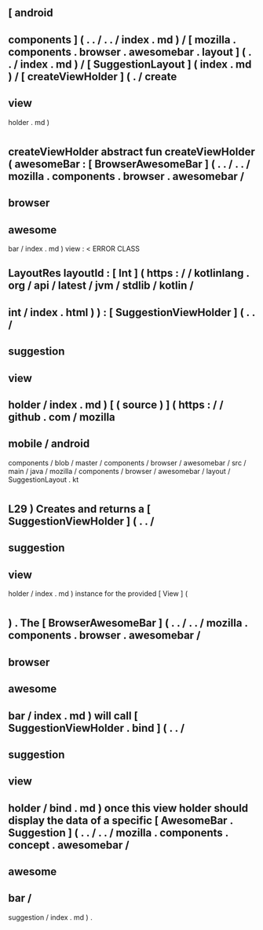 [
android
-
components
]
(
.
.
/
.
.
/
index
.
md
)
/
[
mozilla
.
components
.
browser
.
awesomebar
.
layout
]
(
.
.
/
index
.
md
)
/
[
SuggestionLayout
]
(
index
.
md
)
/
[
createViewHolder
]
(
.
/
create
-
view
-
holder
.
md
)
#
createViewHolder
abstract
fun
createViewHolder
(
awesomeBar
:
[
BrowserAwesomeBar
]
(
.
.
/
.
.
/
mozilla
.
components
.
browser
.
awesomebar
/
-
browser
-
awesome
-
bar
/
index
.
md
)
view
:
<
ERROR
CLASS
>
LayoutRes
layoutId
:
[
Int
]
(
https
:
/
/
kotlinlang
.
org
/
api
/
latest
/
jvm
/
stdlib
/
kotlin
/
-
int
/
index
.
html
)
)
:
[
SuggestionViewHolder
]
(
.
.
/
-
suggestion
-
view
-
holder
/
index
.
md
)
[
(
source
)
]
(
https
:
/
/
github
.
com
/
mozilla
-
mobile
/
android
-
components
/
blob
/
master
/
components
/
browser
/
awesomebar
/
src
/
main
/
java
/
mozilla
/
components
/
browser
/
awesomebar
/
layout
/
SuggestionLayout
.
kt
#
L29
)
Creates
and
returns
a
[
SuggestionViewHolder
]
(
.
.
/
-
suggestion
-
view
-
holder
/
index
.
md
)
instance
for
the
provided
[
View
]
(
#
)
.
The
[
BrowserAwesomeBar
]
(
.
.
/
.
.
/
mozilla
.
components
.
browser
.
awesomebar
/
-
browser
-
awesome
-
bar
/
index
.
md
)
will
call
[
SuggestionViewHolder
.
bind
]
(
.
.
/
-
suggestion
-
view
-
holder
/
bind
.
md
)
once
this
view
holder
should
display
the
data
of
a
specific
[
AwesomeBar
.
Suggestion
]
(
.
.
/
.
.
/
mozilla
.
components
.
concept
.
awesomebar
/
-
awesome
-
bar
/
-
suggestion
/
index
.
md
)
.
